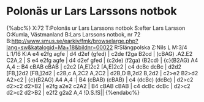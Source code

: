 # Polonäs ur Lars Larssons notbok

{%abc%}
X:72
T:Polonäs ur Lars Larssons notbok
S:efter Lars Larsson
O:Kumla, Västmanland
B:Lars Larssons notbok, nr 72
B:http://www.smus.se/earkiv/fmk/browselarge.php?lang=sw&katalogid=Ma+18&bildnr=00022
R:Slängpolska
Z:Nils L
M:3/4
L:1/16
K:A
e4 e2fg agfe | d4 d2ef (gfed) | c2de f2ga B2cd | (cBAG) .A2.E2 C2A,2 | S
e4 e2fg agfe | d4 d2ef gfed | (c2de) (f2ga) (B2cd) | {c}(B2AG) A4 A,4 ::
B4 cBAB cBAB | c2c2 [A,E]2c2 [A,E]2c2 | c4 dcBc dcBc | d2d2 [FB,]2d2 [FB,]2d2 | 
c2B,c A,2C2 A,2C2 | d2B,D B,2d2 B,2d2 | c2>e2 B2>d2 A2>c2 | {c}(B2AG) A4 A,4 :| 
B4 (cBAB) (cBAB) | c4 (dcBc) (dcBc) | d2>c2 d2>c2 d2>B2 | e2fg a2e2 c2A2 | 
B4 cBAB cBAB | c4 dcBc dcBc | d2>c2 d2>c2 d2>B2 | e2f2 g2a2 A,4 !D.S.!S|| 
{%endabc%}
